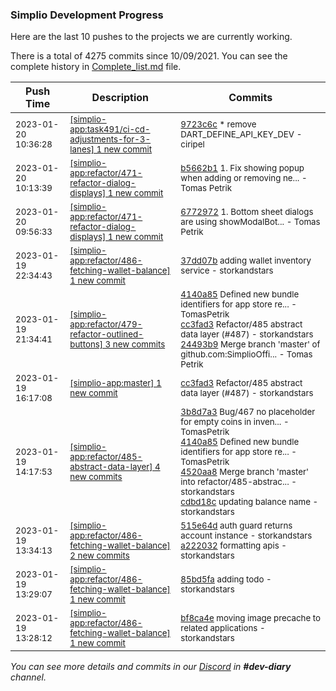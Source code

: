 
### Simplio Development Progress

Here are the last 10 pushes to the projects we are currently working.

There is a total of 4275 commits since 10/09/2021. You can see the complete history in
 [Complete_list.md](Complete_list.md) file.

| Push Time | Description | Commits |
| --- | --- | --- |
| <sub>2023-01-20 10:36:28</sub> | <sub>[[simplio-app:task491/ci\-cd\-adjustments\-for\-3\-lanes] 1 new commit](https://github.com/SimplioOfficial/simplio-app/commit/9723c6cc0287350fcf1c412981f4d67aaf7444fd)</sub> | <sub>[9723c6c](https://github.com/SimplioOfficial/simplio-app/commit/9723c6cc0287350fcf1c412981f4d67aaf7444fd) * remove DART_DEFINE_API_KEY_DEV - ciripel</sub> |
| <sub>2023-01-20 10:13:39</sub> | <sub>[[simplio-app:refactor/471\-refactor\-dialog\-displays] 1 new commit](https://github.com/SimplioOfficial/simplio-app/commit/b5662b1728ac5f76123e5183e9d30333c0c94616)</sub> | <sub>[b5662b1](https://github.com/SimplioOfficial/simplio-app/commit/b5662b1728ac5f76123e5183e9d30333c0c94616) 1. Fix showing popup when adding or removing ne... - Tomas Petrik</sub> |
| <sub>2023-01-20 09:56:33</sub> | <sub>[[simplio-app:refactor/471\-refactor\-dialog\-displays] 1 new commit](https://github.com/SimplioOfficial/simplio-app/commit/677297267adfa14c5a3427d1a044c7f98f0baa75)</sub> | <sub>[6772972](https://github.com/SimplioOfficial/simplio-app/commit/677297267adfa14c5a3427d1a044c7f98f0baa75) 1. Bottom sheet dialogs are using showModalBot... - Tomas Petrik</sub> |
| <sub>2023-01-19 22:34:43</sub> | <sub>[[simplio-app:refactor/486\-fetching\-wallet\-balance] 1 new commit](https://github.com/SimplioOfficial/simplio-app/commit/37dd07b8c36d5656e30fa0eb972a7a6a22b1d6eb)</sub> | <sub>[37dd07b](https://github.com/SimplioOfficial/simplio-app/commit/37dd07b8c36d5656e30fa0eb972a7a6a22b1d6eb) adding wallet inventory service - storkandstars</sub> |
| <sub>2023-01-19 21:34:41</sub> | <sub>[[simplio-app:refactor/479\-refactor\-outlined\-buttons] 3 new commits](https://github.com/SimplioOfficial/simplio-app/compare/78084570aa67...24493b962367)</sub> | <sub>[4140a85](https://github.com/SimplioOfficial/simplio-app/commit/4140a85ee85b48741dffd2fd45d7c6a8c2117e1b) Defined new bundle identifiers for app store re... - TomasPetrik<br>[cc3fad3](https://github.com/SimplioOfficial/simplio-app/commit/cc3fad39e15d437612cd0e0ddf472b50e2fc9645) Refactor/485 abstract data layer (#487) - storkandstars<br>[24493b9](https://github.com/SimplioOfficial/simplio-app/commit/24493b962367ea1ac4730a05a6a061d5bba7dd18) Merge branch 'master' of github.com:SimplioOffi... - Tomas Petrik</sub> |
| <sub>2023-01-19 16:17:08</sub> | <sub>[[simplio-app:master] 1 new commit](https://github.com/SimplioOfficial/simplio-app/commit/cc3fad39e15d437612cd0e0ddf472b50e2fc9645)</sub> | <sub>[cc3fad3](https://github.com/SimplioOfficial/simplio-app/commit/cc3fad39e15d437612cd0e0ddf472b50e2fc9645) Refactor/485 abstract data layer (#487) - storkandstars</sub> |
| <sub>2023-01-19 14:17:53</sub> | <sub>[[simplio-app:refactor/485\-abstract\-data\-layer] 4 new commits](https://github.com/SimplioOfficial/simplio-app/compare/96af22082663...cdbd18c38cfe)</sub> | <sub>[3b8d7a3](https://github.com/SimplioOfficial/simplio-app/commit/3b8d7a39d0c87035cb0a5ef4044f7da64480a5cd) Bug/467 no placeholder for empty coins in inven... - TomasPetrik<br>[4140a85](https://github.com/SimplioOfficial/simplio-app/commit/4140a85ee85b48741dffd2fd45d7c6a8c2117e1b) Defined new bundle identifiers for app store re... - TomasPetrik<br>[4520aa8](https://github.com/SimplioOfficial/simplio-app/commit/4520aa8da112c84efe3a7d45b59e25c99b9a218c) Merge branch 'master' into refactor/485-abstrac... - storkandstars<br>[cdbd18c](https://github.com/SimplioOfficial/simplio-app/commit/cdbd18c38cfe791dfad086da09b31ace3327813f) updating balance name - storkandstars</sub> |
| <sub>2023-01-19 13:34:13</sub> | <sub>[[simplio-app:refactor/486\-fetching\-wallet\-balance] 2 new commits](https://github.com/SimplioOfficial/simplio-app/compare/85bd5facd81e...a2220321aa14)</sub> | <sub>[515e64d](https://github.com/SimplioOfficial/simplio-app/commit/515e64d961bf80faae8d958461355ce39cf01586) auth guard returns account instance - storkandstars<br>[a222032](https://github.com/SimplioOfficial/simplio-app/commit/a2220321aa14362a3f7bad9b673adb6d860a333e) formatting apis - storkandstars</sub> |
| <sub>2023-01-19 13:29:07</sub> | <sub>[[simplio-app:refactor/486\-fetching\-wallet\-balance] 1 new commit](https://github.com/SimplioOfficial/simplio-app/commit/85bd5facd81eaddf0c2341258ad7cc1bb95a8197)</sub> | <sub>[85bd5fa](https://github.com/SimplioOfficial/simplio-app/commit/85bd5facd81eaddf0c2341258ad7cc1bb95a8197) adding todo - storkandstars</sub> |
| <sub>2023-01-19 13:28:12</sub> | <sub>[[simplio-app:refactor/486\-fetching\-wallet\-balance] 1 new commit](https://github.com/SimplioOfficial/simplio-app/commit/bf8ca4e071758d1f511a41453d593a77f573e5c9)</sub> | <sub>[bf8ca4e](https://github.com/SimplioOfficial/simplio-app/commit/bf8ca4e071758d1f511a41453d593a77f573e5c9) moving image precache to related applications - storkandstars</sub> |

_You can see more details and commits in our [Discord](https://discord.gg/aKhjuwZmdP) in **#dev-diary** channel._
